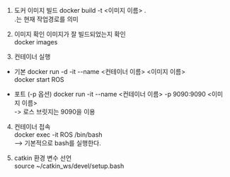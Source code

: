 1. 도커 이미지 빌드
docker build -t <이미지 이름> .  
.는 현재 작업경로를 의미

2. 이미지 확인
이미지가 잘 빌드되었는지 확인  
docker images

3. 컨테이너 실행  
- 기본
    docker run -d -it --name <컨테이너 이름> <이미지 이름>  
    docker start ROS
    
- 포트 (-p 옵션)
    docker run -it --name <컨테이너 이름> -p 9090:9090 <이미지 이름>  
    -> 로스 브릿지는 9090을 이용

4. 컨테이너 접속  
docker exec -it ROS /bin/bash  
--> 기본적으로 bash를 실행한다.

5. catkin 환경 변수 선언  
source ~/catkin_ws/devel/setup.bash
